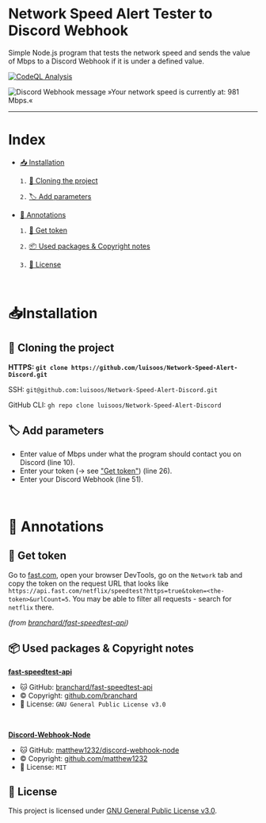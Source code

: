 # Network Speed Alert Tester to Discord Webhook
Simple Node.js program that tests the network speed and sends the value of Mbps to a Discord Webhook if it is under a defined value.

[![CodeQL Analysis](https://github.com/luisoos/Network-Speed-Alert-Discord/actions/workflows/codeql-analysis.yml/badge.svg)](https://github.com/luisoos/Network-Speed-Alert-Discord/actions/workflows/codeql-analysis.yml)

<img src="https://user-images.githubusercontent.com/81855420/161384170-18c27fa7-19fd-4699-bae7-2483a9d9e894.png" alt="Discord Webhook message »Your network speed is currently at: 981 Mbps.«"> 

---

# Index
- [📥 Installation](#-installation)

  `1.` [📁 Cloning the project](#-cloning-the-project)
  
  `2.` [🏷️ Add parameters](#%EF%B8%8F-add-parameters)
  
- [📑 Annotations](#-annotations)

  `1.` [🔌 Get token](#-get-token)
  
  `2.` [📦 Used packages & Copyright notes](#-used-packages--copyright-notes)
  
  `3.` [📄 License](#-license)

<br>

# 📥Installation
## 📁 Cloning the project
**HTTPS: `git clone https://github.com/luisoos/Network-Speed-Alert-Discord.git`**

SSH: `git@github.com:luisoos/Network-Speed-Alert-Discord.git`

GitHub CLI: `gh repo clone luisoos/Network-Speed-Alert-Discord`


## 🏷️ Add parameters

- Enter value of Mbps under what the program should contact you on Discord (line 10).
- Enter your token (→ see <a href="#get-token">"Get token"</a>) (line 26).
- Enter your Discord Webhook (line 51).

<br>

# 📑 Annotations

## 🔌 Get token
Go to [fast.com](https://fast.com), open your browser DevTools, go on the `Network` tab and copy the token on the request URL that looks like `https://api.fast.com/netflix/speedtest?https=true&token=<the-token>&urlCount=5`. You may be able to filter all requests - search for `netflix` there.

_(from [branchard/fast-speedtest-api](https://github.com/branchard/fast-speedtest-api#how-to-get-app-token-))_


## 📦 Used packages & Copyright notes
**[fast-speedtest-api](https://www.npmjs.com/package/fast-speedtest-api)**
  - 🐱 GitHub:    [branchard/fast-speedtest-api](https://github.com/branchard/fast-speedtest-api/)
  - © Copyright:  [github.com/branchard](https://github.com/branchard)
  - 📄 License:   `GNU General Public License v3.0`

<br>

**[Discord-Webhook-Node](https://www.npmjs.com/package/discord-webhook-node)** 
  - 🐱 GitHub:    [matthew1232/discord-webhook-node](https://github.com/matthew1232/discord-webhook-node)
  - © Copyright:  [github.com/matthew1232](https://github.com/matthew1232)
  - 📄 License:   `MIT`


## 📄 License
This project is licensed under [GNU General Public License v3.0](https://github.com/luisoos/Network-Speed-Alert-Discord/blob/main/LICENSE).

